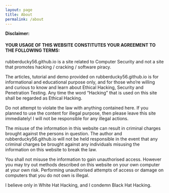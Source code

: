 ```yaml
---
layout: page
title: About
permalink: /about
---
```


__Disclaimer:__
####  YOUR USAGE OF THIS WEBSITE CONSTITUTES YOUR AGREEMENT TO THE FOLLOWING TERMS:
rubberducky56.github.io is a site related to Computer Security and not a site that promotes hacking / cracking / software piracy.

The articles, tutorial and demo provided on rubberducky56.github.io is for informational and educational purpose only, and for those who’re willing and curious to know and learn about Ethical Hacking, Security and Penetration Testing. Any time the word “Hacking” that is used on this site shall be regarded as Ethical Hacking.

Do not attempt to violate the law with anything contained here. If you planned to use the content for illegal purpose, then please leave this site immediately! I will not be responsible for any illegal actions.

The misuse of the information in this website can result in criminal charges brought against the persons in question. The author and rubberducky56.github.io will not be held responsible in the event that any criminal charges be brought against any individuals misusing the information on this website to break the law.

You shall not misuse the information to gain unauthorised access. However you may try out methods described on this website on your own computer at your own risk. Performing unauthorised attempts of access or damage on computers that you do not own is illegal.

I believe only in White Hat Hacking, and I condemn Black Hat Hacking.
